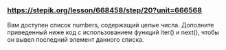 ### https://stepik.org/lesson/668458/step/20?unit=666568

Вам доступен список numbers, содержащий целые числа. Дополните приведенный ниже код с 
использованием функций iter() и next(), чтобы он вывел последний элемент данного списка.

